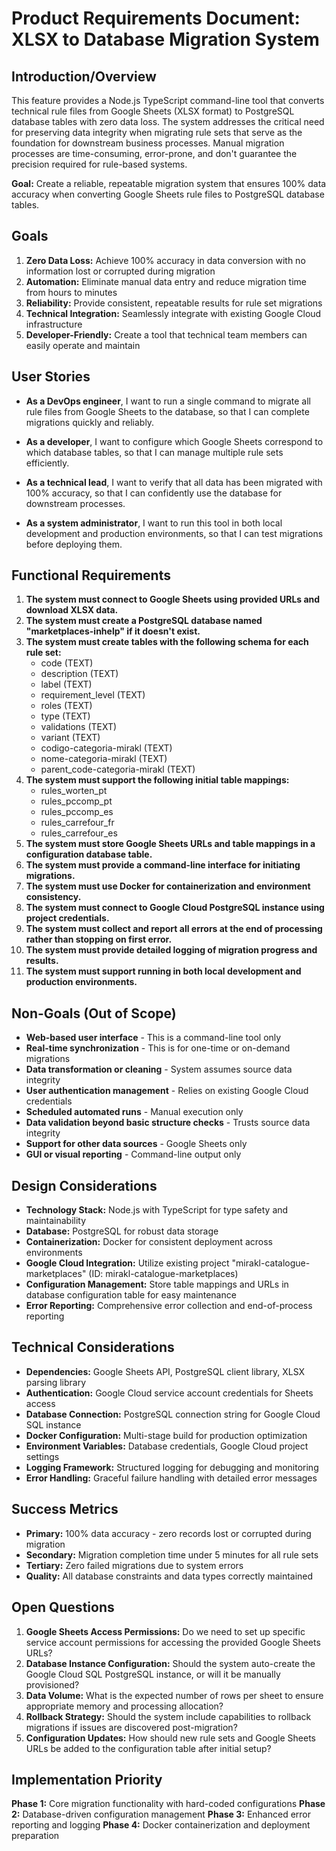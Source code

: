 # Product Requirements Document: XLSX to Database Migration System

## Introduction/Overview

This feature provides a Node.js TypeScript command-line tool that converts technical rule files from Google Sheets (XLSX format) to PostgreSQL database tables with zero data loss. The system addresses the critical need for preserving data integrity when migrating rule sets that serve as the foundation for downstream business processes. Manual migration processes are time-consuming, error-prone, and don't guarantee the precision required for rule-based systems.

**Goal:** Create a reliable, repeatable migration system that ensures 100% data accuracy when converting Google Sheets rule files to PostgreSQL database tables.

## Goals

1. **Zero Data Loss:** Achieve 100% accuracy in data conversion with no information lost or corrupted during migration
2. **Automation:** Eliminate manual data entry and reduce migration time from hours to minutes
3. **Reliability:** Provide consistent, repeatable results for rule set migrations
4. **Technical Integration:** Seamlessly integrate with existing Google Cloud infrastructure
5. **Developer-Friendly:** Create a tool that technical team members can easily operate and maintain

## User Stories

- **As a DevOps engineer**, I want to run a single command to migrate all rule files from Google Sheets to the database, so that I can complete migrations quickly and reliably.

- **As a developer**, I want to configure which Google Sheets correspond to which database tables, so that I can manage multiple rule sets efficiently.

- **As a technical lead**, I want to verify that all data has been migrated with 100% accuracy, so that I can confidently use the database for downstream processes.

- **As a system administrator**, I want to run this tool in both local development and production environments, so that I can test migrations before deploying them.

## Functional Requirements

1. **The system must connect to Google Sheets using provided URLs and download XLSX data.**
2. **The system must create a PostgreSQL database named "marketplaces-inhelp" if it doesn't exist.**
3. **The system must create tables with the following schema for each rule set:**
   - code (TEXT)
   - description (TEXT)
   - label (TEXT)
   - requirement_level (TEXT)
   - roles (TEXT)
   - type (TEXT)
   - validations (TEXT)
   - variant (TEXT)
   - codigo-categoria-mirakl (TEXT)
   - nome-categoria-mirakl (TEXT)
   - parent_code-categoria-mirakl (TEXT)
4. **The system must support the following initial table mappings:**
   - rules_worten_pt
   - rules_pccomp_pt
   - rules_pccomp_es
   - rules_carrefour_fr
   - rules_carrefour_es
5. **The system must store Google Sheets URLs and table mappings in a configuration database table.**
6. **The system must provide a command-line interface for initiating migrations.**
7. **The system must use Docker for containerization and environment consistency.**
8. **The system must connect to Google Cloud PostgreSQL instance using project credentials.**
9. **The system must collect and report all errors at the end of processing rather than stopping on first error.**
10. **The system must provide detailed logging of migration progress and results.**
11. **The system must support running in both local development and production environments.**

## Non-Goals (Out of Scope)

- **Web-based user interface** - This is a command-line tool only
- **Real-time synchronization** - This is for one-time or on-demand migrations
- **Data transformation or cleaning** - System assumes source data integrity
- **User authentication management** - Relies on existing Google Cloud credentials
- **Scheduled automated runs** - Manual execution only
- **Data validation beyond basic structure checks** - Trusts source data integrity
- **Support for other data sources** - Google Sheets only
- **GUI or visual reporting** - Command-line output only

## Design Considerations

- **Technology Stack:** Node.js with TypeScript for type safety and maintainability
- **Database:** PostgreSQL for robust data storage
- **Containerization:** Docker for consistent deployment across environments
- **Google Cloud Integration:** Utilize existing project "mirakl-catalogue-marketplaces" (ID: mirakl-catalogue-marketplaces)
- **Configuration Management:** Store table mappings and URLs in database configuration table for easy maintenance
- **Error Reporting:** Comprehensive error collection and end-of-process reporting

## Technical Considerations

- **Dependencies:** Google Sheets API, PostgreSQL client library, XLSX parsing library
- **Authentication:** Google Cloud service account credentials for Sheets access
- **Database Connection:** PostgreSQL connection string for Google Cloud SQL instance
- **Docker Configuration:** Multi-stage build for production optimization
- **Environment Variables:** Database credentials, Google Cloud project settings
- **Logging Framework:** Structured logging for debugging and monitoring
- **Error Handling:** Graceful failure handling with detailed error messages

## Success Metrics

- **Primary:** 100% data accuracy - zero records lost or corrupted during migration
- **Secondary:** Migration completion time under 5 minutes for all rule sets
- **Tertiary:** Zero failed migrations due to system errors
- **Quality:** All database constraints and data types correctly maintained

## Open Questions

1. **Google Sheets Access Permissions:** Do we need to set up specific service account permissions for accessing the provided Google Sheets URLs?
2. **Database Instance Configuration:** Should the system auto-create the Google Cloud SQL PostgreSQL instance, or will it be manually provisioned?
3. **Data Volume:** What is the expected number of rows per sheet to ensure appropriate memory and processing allocation?
4. **Rollback Strategy:** Should the system include capabilities to rollback migrations if issues are discovered post-migration?
5. **Configuration Updates:** How should new rule sets and Google Sheets URLs be added to the configuration table after initial setup?

## Implementation Priority

**Phase 1:** Core migration functionality with hard-coded configurations
**Phase 2:** Database-driven configuration management
**Phase 3:** Enhanced error reporting and logging
**Phase 4:** Docker containerization and deployment preparation